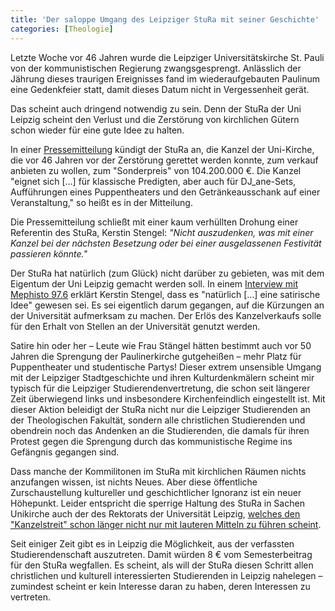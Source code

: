 ```yaml
---
title: 'Der saloppe Umgang des Leipziger StuRa mit seiner Geschichte'
categories: [Theologie]
---
```


Letzte Woche vor 46 Jahren wurde die Leipziger Universitätskirche St. Pauli von der kommunistischen Regierung zwangsgesprengt. Anlässlich der Jährung dieses traurigen Ereignisses fand im wiederaufgebauten Paulinum eine Gedenkfeier statt, damit dieses Datum nicht in Vergessenheit gerät.

Das scheint auch dringend notwendig zu sein. Denn der StuRa der Uni Leipzig scheint den Verlust und die Zerstörung von kirchlichen Gütern schon wieder für eine gute Idee zu halten.

In einer [Pressemitteilung](http://stura.uni-leipzig.de/news/kanzelverkauf-fuer-die-hochschulfinanzierung-sachsen) kündigt der StuRa an, die Kanzel der Uni-Kirche, die vor 46 Jahren vor der Zerstörung gerettet werden konnte, zum verkauf anbieten zu wollen, zum "Sonderpreis" von 104.200.000 €. Die Kanzel "eignet sich […] für klassische Predigten, aber auch für DJ_ane-Sets, Aufführungen eines Puppentheaters und den Getränkeausschank auf einer Veranstaltung," so heißt es in der Mitteilung.

Die Pressemitteilung schließt mit einer kaum verhüllten Drohung einer Referentin des StuRa, Kerstin Stengel: *"Nicht auszudenken, was mit einer Kanzel bei der nächsten Besetzung oder bei einer ausgelassenen Festivität passieren könnte."*

Der StuRa hat natürlich (zum Glück) nicht darüber zu gebieten, was mit dem Eigentum der Uni Leipzig gemacht werden soll. In einem [Interview mit Mephisto 97.6](https://mephisto976.de/news/goettliche-eingebung-43368) erklärt Kerstin Stengel, dass es "natürlich […] eine satirische Idee" gewesen sei. Es sei eigentlich darum gegangen, auf die Kürzungen an der Universität aufmerksam zu machen. Der Erlös des Kanzelverkaufs solle für den Erhalt von Stellen an der Universität genutzt werden.

Satire hin oder her – Leute wie Frau Stängel hätten bestimmt auch vor 50 Jahren die Sprengung der Paulinerkirche gutgeheißen – mehr Platz für Puppentheater und studentische Partys! Dieser extrem unsensible Umgang mit der Leipziger Stadtgeschichte und ihren Kulturdenkmälern scheint mir typisch für die Leipziger Studierendenvertretung, die schon seit längerer Zeit überwiegend links und insbesondere Kirchenfeindlich eingestellt ist. Mit dieser Aktion beleidigt der StuRa nicht nur die Leipziger Studierenden an der Theologischen Fakultät, sondern alle christlichen Studierenden und obendrein noch das Andenken an die Studierenden, die damals für ihren Protest gegen die Sprengung durch das kommunistische Regime ins Gefängnis gegangen sind.

Dass manche der Kommilitonen im StuRa mit kirchlichen Räumen nichts anzufangen wissen, ist nichts Neues. Aber diese öffentliche Zurschaustellung kultureller und geschichtlicher Ignoranz ist ein neuer Höhepunkt. Leider entspricht die sperrige Haltung des StuRa in Sachen Unikirche auch der des Rektorats der Universität Leipzig, [welches den "Kanzelstreit" schon länger nicht nur mit lauteren Mitteln zu führen scheint](http://www.theologiestudierende.de/2014/04/04/die-kanzelfrage-der-leipziger-uni-kirche/).

Seit einiger Zeit gibt es in Leipzig die Möglichkeit, aus der verfassten Studierendenschaft auszutreten. Damit würden 8 € vom Semesterbeitrag für den StuRa wegfallen. Es scheint, als will der StuRa diesen Schritt allen christlichen und kulturell interessierten Studierenden in Leipzig nahelegen – zumindest scheint er kein Interesse daran zu haben, deren Interessen zu vertreten.